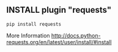 ## INSTALL plugin "requests" 
``` pip install requests ```

More Information
http://docs.python-requests.org/en/latest/user/install/#install
